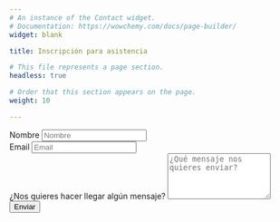 ```yaml
---
# An instance of the Contact widget.
# Documentation: https://wowchemy.com/docs/page-builder/
widget: blank

title: Inscripción para asistencia

# This file represents a page section.
headless: true

# Order that this section appears on the page.
weight: 10

---
```


<form name="izenematea-es" method="post" data-netlify="true"">
  <div class="form-group form-inline">
    <label class="sr-only" for="inputName">Nombre</label>
    <input type="text" name="name" class="form-control w-100" id="inputName" placeholder="Nombre" required="">
  </div>
  <div class="form-group form-inline">
    <label class="sr-only" for="inputEmail">Email</label>
    <input type="email" name="email" class="form-control w-100" id="inputEmail" placeholder="Email" required="">
  </div>
  <div class="form-group">
    <label class="sr-only" for="inputMessage">¿Nos quieres hacer llegar algún mensaje?</label>
    <textarea name="message" class="form-control" id="inputMessage" rows="5" placeholder="¿Qué mensaje nos quieres enviar?"></textarea>
  </div>
  <button type="submit" class="btn btn-outline-primary px-3 py-2">Enviar</button>
</form>
